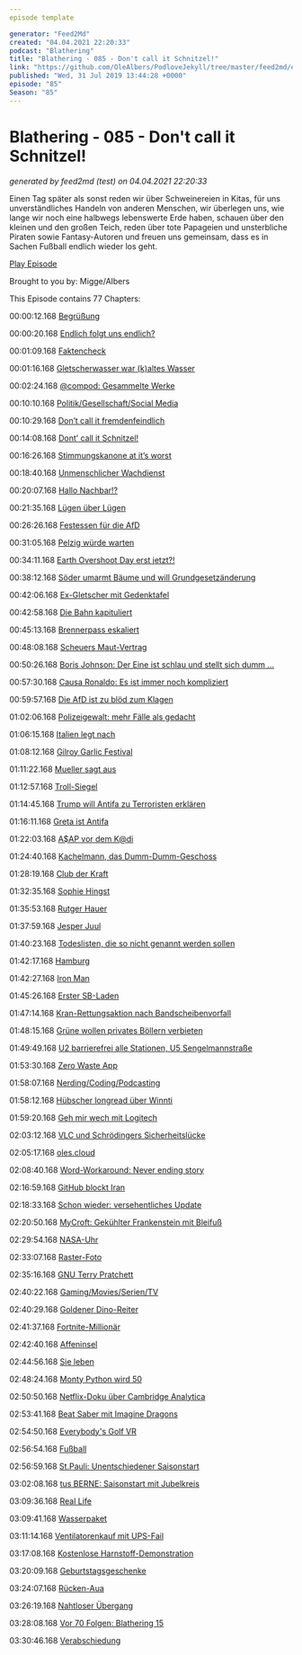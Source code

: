 ```yaml
---
episode template

generator: "Feed2Md"
created: "04.04.2021 22:20:33"
podcast: "Blathering"
title: "Blathering - 085 - Don't call it Schnitzel!"
link: "https://github.com/OleAlbers/PodloveJekyll/tree/master/feed2md/example/export/seasons/4/2019/7/Blathering___085___Don_t_call_it_Schnitzel_.md"
published: "Wed, 31 Jul 2019 13:44:28 +0000"
episode: "85"
Season: "85"
---
```


# Blathering - 085 - Don't call it Schnitzel!
_generated by feed2md (test) on 04.04.2021 22:20:33_

Einen Tag später als sonst reden wir über Schweinereien in Kitas, für uns unverständliches Handeln von anderen Menschen, wir überlegen uns, wie lange wir noch eine halbwegs lebenswerte Erde haben, schauen über den kleinen und den großen Teich, reden über tote Papageien und unsterbliche Piraten sowie Fantasy-Autoren und freuen uns gemeinsam, dass es in Sachen Fußball endlich wieder los geht.

[Play Episode](https://www.blathering.de/podlove/file/879/s/feed/c/mp3/blathering_085.mp3)

Brought to you by: Migge/Albers

This Episode contains 77 Chapters:


00:00:12.168 [Begrüßung]()

00:00:20.168 [Endlich folgt uns endlich?](https://twitter.com/endlich_podcast)

00:01:09.168 [Faktencheck]()

00:01:16.168 [Gletscherwasser war (k)altes Wasser]()

00:02:24.168 [@compod: Gesammelte Werke](https://twitter.com/search?q=(from%3Acompod)%20(to%3Ablathering_pod)%20since%3A2019-07-23%20until%3A2019-07-30&src=typed_query)

00:10:10.168 [Politik/Gesellschaft/Social Media]()

00:10:29.168 [Don’t call it fremdenfeindlich](https://www.hessenschau.de/panorama/schuetze-von-waechtersbach-waehlte-eritreer-wegen-seiner-hautfarbe-aus,fremdenfeindliche-tat-100.html)

00:14:08.168 [Dont’ call it Schnitzel!](https://bildblog.de/113281/bild-zieht-wieder-in-den-schnitzelkrieg/)

00:16:26.168 [Stimmungskanone at it’s worst](https://www.deutschlandfunk.de/schweinefleisch-debatte-bild-ist-zur-vorfeld-organisation.2849.de.html?drn:news_id=1031750)

00:18:40.168 [Unmenschlicher Wachdienst](https://www.faz.net/aktuell/politik/inland/berlin-anzeige-gegen-security-von-fluechtlingsheim-nach-kindstod-16298793.html)

00:20:07.168 [Hallo Nachbar!?](https://www.t-online.de/nachrichten/panorama/kriminalitaet/id_86124914/dresden-mann-greift-nachbarn-mit-machete-an-offenbar-rassistische-motive.html)

00:21:35.168 [Lügen über Lügen](https://www.derstandard.at/story/2000106757814/us-buerger-gestand-mord-nach-drogendeal-an-roemischem-polizisten)

00:26:26.168 [Festessen für die AfD](https://twitter.com/tmigge/status/1156111317180325888)

00:31:05.168 [Pelzig würde warten](https://www.youtube.com/watch?v=mY9DDXB8L6k)

00:34:11.168 [Earth Overshoot Day erst jetzt?!](https://de.wikipedia.org/wiki/Earth_Overshoot_Day)

00:38:12.168 [Söder umarmt Bäume und will Grundgesetzänderung](https://www.tagesschau.de/inland/soeder-klima-grundgesetz-101.html)

00:42:06.168 [Ex-Gletscher mit Gedenktafel](https://www.tagesschau.de/ausland/okjoekull-105.html)

00:42:58.168 [Die Bahn kapituliert](https://twitter.com/Susticle/status/1154314613447675904)

00:45:13.168 [Brennerpass eskaliert](https://www.t-online.de/nachrichten/ausland/internationale-politik/id_86155052/brenner-streit-in-den-alpen-geloest-doch-einige-probleme-bleiben-.html)

00:48:08.168 [Scheuers Maut-Vertrag](https://www.tagesschau.de/wirtschaft/scheuer-maut-vertraege-netz-101.html)

00:50:26.168 [Boris Johnson: Der Eine ist schlau und stellt sich dumm ...](https://www.youtube.com/watch?v=dXyO_MC9g3k)

00:57:30.168 [Causa Ronaldo: Es ist immer noch kompliziert](https://www.spiegel.de/sport/fussball/cristiano-ronaldo-staatsanwaltschaft-verzichtet-auf-anklage-eine-analyse-a-1278625.html)

00:59:57.168 [Die AfD ist zu blöd zum Klagen](https://www.tagesschau.de/inland/afd-sachsen-klage-101.html)

01:02:06.168 [Polizeigewalt: mehr Fälle als gedacht](https://www.tagesschau.de/investigativ/kontraste/polizeigewalt-121.html)

01:06:15.168 [Italien legt nach](https://www.nzz.ch/international/rettungsschiffen-droht-in-italien-kuenftig-eine-millionenstrafe-ld.1498144)

01:08:12.168 [Gilroy Garlic Festival](https://www.zdf.de/nachrichten/heute/volksfest-in-kalifornien-motiv-fuer-todesschuesse-unklar-100.html)

01:11:22.168 [Mueller sagt aus](https://taz.de/Aussage-von-Sonderermittler/!5613255/)

01:12:57.168 [Troll-Siegel](https://www.sueddeutsche.de/politik/trump-wappen-1.4540576)

01:14:45.168 [Trump will Antifa zu Terroristen erklären](https://taz.de/Trump-droht-Antifa-Bewegung/!5613572/)

01:16:11.168 [Greta ist Antifa](https://www.monopol-magazin.de/1975-eroeffnen-ihr-album-mit-essay-von-greta-thunberg)

01:22:03.168 [A$AP vor dem K@di](https://www.deutschlandfunk.de/schweden-prozess-gegen-us-rapper-asap-rocky-beginnt.2849.de.html?drn:news_id=1033067)

01:24:40.168 [Kachelmann, das Dumm-Dumm-Geschoss](https://www.neues-deutschland.de/artikel/1123451.joerg-kachelmann-neues-vom-wetterquatschkopf.html)

01:28:19.168 [Club der Kraft](https://www.tagesschau.de/wirtschaft/eugh-sampling-107.html)

01:32:35.168 [Sophie Hingst](https://www.irishtimes.com/news/world/europe/the-life-and-tragic-death-of-trinity-graduate-and-writer-sophie-hingst-1.3967259)

01:35:53.168 [Rutger Hauer](https://de.wikipedia.org/wiki/Rutger_Hauer)

01:37:59.168 [Jesper Juul](https://de.wikipedia.org/wiki/Jesper_Juul)

01:40:23.168 [Todeslisten, die so nicht genannt werden sollen](https://www.ndr.de/nachrichten/hamburg/Buergerschaftspraesidentin-schwaerzt-AfD-Anfrage,afd2360.html)

01:42:17.168 [Hamburg]()

01:42:27.168 [Iron Man](https://www.ndr.de/sport/mehr_sport/Hamburg-Ironman-Hogenhaug-und-Cheetham-siegen,ironman396.html)

01:45:26.168 [Erster SB-Laden](https://www.mopo.de/hamburg/historisch/hamburg-historisch-hier-wurde-deutschlands-erster-selbstbedienungsladen-eroeffnet-32921090)

01:47:14.168 [Kran-Rettungsaktion nach Bandscheibenvorfall](https://www.hamburg1.de/nachrichten/41425/Kranfuehrer_muss_gerettet_werden.html)

01:48:15.168 [Grüne wollen privates Böllern verbieten](https://www.mopo.de/hamburg/keine-boeller-und-raketen-an-silvester-hamburgs-gruene-wollen-feuerwerke-verbieten--32901504)

01:49:49.168 [U2 barrierefrei alle Stationen, U5 Sengelmannstraße](https://www.ndr.de/nachrichten/hamburg/Alle-Haltestellen-der-U-Bahnlinie-2-barrrierefrei,barrierefrei312.html)

01:53:30.168 [Zero Waste App](https://www.mopo.de/hamburg/keine-verpackungen--null-muell-diese-hamburger-app-hilft--ein-besseres-leben-zu-fuehren-32900736)

01:58:07.168 [Nerding/Coding/Podcasting]()

01:58:12.168 [Hübscher longread über Winnti](https://web.br.de/interaktiv/winnti/)

01:59:20.168 [Geh mir wech mit Logitech](https://www.heise.de/security/meldung/Logitech-Luecken-Angriff-mit-10-Euro-Hardware-moeglich-jetzt-handeln-4478521.html)

02:03:12.168 [VLC und Schrödingers Sicherheitslücke](https://www.zdnet.de/88365057/vlc-media-player-kritische-schwachstelle-bereits-seit-ueber-einem-jahr-behoben/)

02:05:17.168 [oles.cloud](https://twitter.com/stammtischphilo/status/1154296455898849280)

02:08:40.168 [Word-Workaround: Never ending story](https://answers.microsoft.com/en-us/msoffice/forum/all/treeview-crashes-after-1906-update/dee58def-b3a2-4ef8-ae44-d2f9a573df0c)

02:16:59.168 [GitHub blockt Iran](https://www.zdnet.de/88365575/us-sanktionen-github-blockiert-entwickler-aus-iran-syrien-und-der-krim/)

02:18:33.168 [Schon wieder: versehentliches Update](https://www.zdnet.de/88365381/neues-startmenue-microsoft-veroeffentlicht-versehentlich-interne-preview-von-windows-10/)

02:20:50.168 [MyCroft: Gekühlter Frankenstein mit Bleifuß](https://twitter.com/stammtischphilo/status/1154776976336535552)

02:29:54.168 [NASA-Uhr](https://twitter.com/stammtischphilo/status/1154649789956591616)

02:33:07.168 [Raster-Foto](https://twitter.com/stammtischphilo/status/1155186716598251521)

02:35:16.168 [GNU Terry Pratchett](http://www.gnuterrypratchett.com/)

02:40:22.168 [Gaming/Movies/Serien/TV]()

02:40:29.168 [Goldener Dino-Reiter](https://twitter.com/stammtischphilo/status/1154881970662510595)

02:41:37.168 [Fortnite-Millionär](https://twitter.com/derStandardat/status/1155238447327645698)

02:42:40.168 [Affeninsel](https://twitter.com/stammtischphilo/status/1155580205832032258)

02:44:56.168 [Sie leben](https://twitter.com/stammtischphilo/status/1155548378215911424)

02:48:24.168 [Monty Python wird 50](https://twitter.com/stammtischphilo/status/1155450026065354752)

02:50:50.168 [Netflix-Doku über Cambridge Analytica](https://www.deutschlandfunkkultur.de/netflix-doku-ueber-cambridge-analytica-wenn-daten-die-welt.1013.de.html?dram:article_id=454606)

02:53:41.168 [Beat Saber mit Imagine Dragons](https://blog.de.playstation.com/2019/06/10/imagine-dragons-music-pack-ab-heute-erhltlich-fr-beat-saber/)

02:54:50.168 [Everybody's Golf VR](https://www.4players.de/4players.php/spielinfo/Allgemein/39998/Everybodys_Golf_VR.html)

02:56:54.168 [Fußball]()

02:56:59.168 [St.Pauli: Unentschiedener Saisonstart](https://www.fcstpauli.com/news/der-fc-st-pauli-spielt-zum-saisonauftakt-1920-in-bielefeld-1-1/)

03:02:08.168 [tus BERNE: Saisonstart mit Jubelkreis](https://www.youtube.com/watch?v=OOYaV9biOdQ)

03:09:36.168 [Real Life]()

03:09:41.168 [Wasserpaket](https://twitter.com/stammtischphilo/status/1155045629267185665)

03:11:14.168 [Ventilatorenkauf mit UPS-Fail](https://shop.dyson.de/ventilatoren-und-heizluefter)

03:17:08.168 [Kostenlose Harnstoff-Demonstration](https://twitter.com/stammtischphilo/status/1154405204269420544)

03:20:09.168 [Geburtstagsgeschenke](https://twitter.com/tmigge/status/1153764478342893580)

03:24:07.168 [Rücken-Aua]()

03:26:19.168 [Nahtloser Übergang]()

03:28:08.168 [Vor 70 Folgen: Blathering 15](https://www.blathering.de/2016/12/blathering-015-besinnliches-bestuerzendes-und-besonderes-zum-fest/)

03:30:46.168 [Verabschiedung]()


